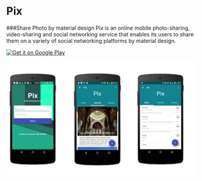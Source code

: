 # Pix

###Share Photo by material design
Pix is an online mobile photo-sharing, video-sharing and social networking service that enables its users to share them on a variety of social networking platforms by material design.

<a href="https://play.google.com/store/apps/details?id=com.tanajun99.android.pix&hl=ja">
  <img alt="Get it on Google Play"
       src="https://developer.android.com/images/brand/en_generic_rgb_wo_60.png" />
</a>

 ![](https://github.com/Junya384/Pix/blob/image/image/Screen%20Shot%202015-05-26%20at%2014.27.31.png)
 
 


